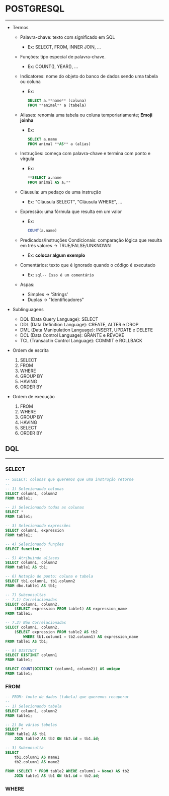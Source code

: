 # POSTGRESQL
---

* Termos
	- Palavra-chave: texto com significado em SQL
		+ Ex: SELECT, FROM, INNER JOIN, ...
	- Funções: tipo especial de palavra-chave.
		+ Ex: COUNT(), YEAR(), ...

	- Indicatores: nome do objeto do banco de dados sendo uma tabela ou coluna
		+ Ex: 
			```sql
			SELECT a.**name** (coluna)
			FROM **animal** a (tabela)
			```
	- Aliases: renomia uma tabela ou coluna temporiariamente; **Emoji joinha**
		+ Ex:
			```sql
			SELECT a.name 
			FROM animal **AS** a (alias)
			```
    - Instruções: começa com palavra-chave e termina com ponto e vírgula
    	+ Ex:
    		```sql
			**SELECT a.name 
			FROM animal AS a;**
			```
	- Cláusula: um pedaço de uma instrução
		+ Ex: "Cláusula SELECT", "Cláusula WHERE", ...


	- Expressão: uma fórmula que resulta em um valor
		+ Ex:
		    ```sql
			COUNT(a.name)
			```
	- Predicados/Instruções Condicionais: comparação lógica que resulta em três valores -> TRUE/FALSE/UNKNOWN
		+ Ex: **colocar algum exemplo**

	- Comentários: texto que é ignorado quando o código é executado
		+ Ex: 
		```sql-- Isso é um comentário```
	- Aspas:
		+ Simples -> 'Strings'
		+ Duplas -> "Identificadores"

* Sublinguagens
	- DQL (Data Query Language): SELECT
	- DDL (Data Definition Language): CREATE, ALTER e DROP
	- DML (Data Manipulation Language): INSERT, UPDATE e DELETE
	- DCL (Data Control Language): GRANTE e REVOKE
	- TCL (Transactin Control Language): COMMIT e ROLLBACK

* Ordem de escrita
	1. SELECT
	2. FROM
	3. WHERE
	4. GROUP BY
	5. HAVING 
	6. ORDER BY

* Ordem de execução
	1. FROM
	2. WHERE
	3. GROUP BY
	4. HAVING
	5. SELECT 
	6. ORDER BY

## DQL
---

### **SELECT**
```sql
-- SELECT: colunas que queremos que uma instrução retorne
--
-- 1) Selecionando colunas
SELECT column1, column2
FROM table1;

-- 2) Selecionando todas as colunas
SELECT * 
FROM table1;

-- 3) Selecionando expressões
SELECT column1, expression
FROM table1;

-- 4) Selecionando funções
SELECT function;

-- 5) Atribuindo aliases
SELECT column1, column2
FROM table1 AS tb1;

-- 6) Notação de ponto: coluna e tabela
SELECT tb1.column1, tb1.column2
FROM dbo.table1 AS tb1;

-- 7) Subconsultas
-- 7.1) Correlacionadas
SELECT column1, column2,
	(SELECT expression FROM table1) AS expression_name
FROM table1;

-- 7.2) Não Correlacionadas
SELECT column1, column2,
	(SELECT expression FROM table2 AS tb2
		WHERE tb1.column1 = tb2.column1) AS expression_name
FROM table1 AS tb1;

-- 8) DISTINCT
SELECT DISTINCT column1 
FROM table1;

SELECT COUNT(DISTINCT (column1, column2)) AS unique
FROM table1;
```

### **FROM**
```sql
-- FROM: fonte de dados (tabela) que queremos recuperar
--
-- 1) Selecionando tabela
SELECT column1, column2
FROM table1;

-- 2) De várias tabelas
SELECT * 
FROM table1 AS tb1
	JOIN table2 AS tb2 ON tb2.id = tb1.id;

-- 3) Subconsulta
SELECT 
	tb1.column1 AS name1
	tb2.column1 AS name2
	
FROM (SELECT * FROM table2 WHERE column1 = None) AS tb2
	JOIN table1 AS tb1 ON tb1.id = tb2.id;
```

### **WHERE**
```sql

```
